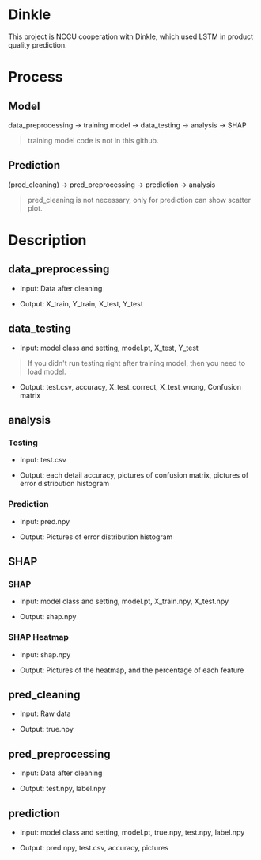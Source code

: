 # Dinkle
This project is NCCU cooperation with Dinkle, which used LSTM in product quality prediction. 

# Process
## Model 
data_preprocessing -> training model -> data_testing -> analysis -> SHAP
> training model code is not in this github.

## Prediction
(pred_cleaning) -> pred_preprocessing -> prediction -> analysis
> pred_cleaning is not necessary, only for prediction can show scatter plot.

# Description
## data_preprocessing
- Input: Data after cleaning

- Output: X_train, Y_train, X_test, Y_test

## data_testing
- Input: model class and setting, model.pt, X_test, Y_test
> If you didn't run testing right after training model, then you need to load model.

- Output: test.csv, accuracy, X_test_correct, X_test_wrong, Confusion matrix

## analysis
### Testing
- Input: test.csv

- Output: each detail accuracy, pictures of confusion matrix, pictures of error distribution histogram

### Prediction
- Input: pred.npy

- Output: Pictures of error distribution histogram

## SHAP
### SHAP 
- Input: model class and setting, model.pt, X_train.npy, X_test.npy

- Output: shap.npy
### SHAP Heatmap
- Input: shap.npy

- Output: Pictures of the heatmap, and the percentage of each feature

## pred_cleaning
- Input: Raw data

- Output: true.npy

## pred_preprocessing
- Input: Data after cleaning

- Output: test.npy, label.npy

## prediction
- Input: model class and setting, model.pt, true.npy, test.npy, label.npy

- Output: pred.npy, test.csv, accuracy, pictures